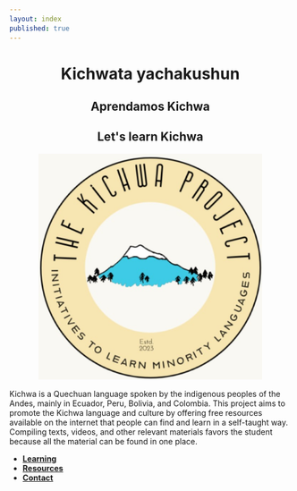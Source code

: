 ```yaml
---
layout: index
published: true
---
```


<div style="text-align:center">
  <h1>Kichwata yachakushun</h1>
  <h2>Aprendamos Kichwa</h2>
  <h2>Let's learn Kichwa</h2>

  <img src="img/Photo_logo.png" alt="The Kichwa Project Logo" width="400">
</div>

<div style="text-align:left">
  <p>Kichwa is a Quechuan language spoken by the indigenous peoples of the Andes, mainly in Ecuador, Peru, Bolivia, and Colombia. This project aims to promote the Kichwa language and culture by offering free resources available on the internet that people can find and learn in a self-taught way. Compiling texts, videos, and other relevant materials favors the student because all the material can be found in one place.</p>

  <ul>
    <li><strong><a href="modules/learning/_posts/2023-04-29-info.md">Learning</a></strong></li>
    <li><strong><a href="modules/resources/_posts/2023-04-29-info.md">Resources</a></strong></li>
    <li><strong><a href="modules/contact/_posts/2023-04-29-info.md">Contact</a></strong></li>
  </ul>
</div>
